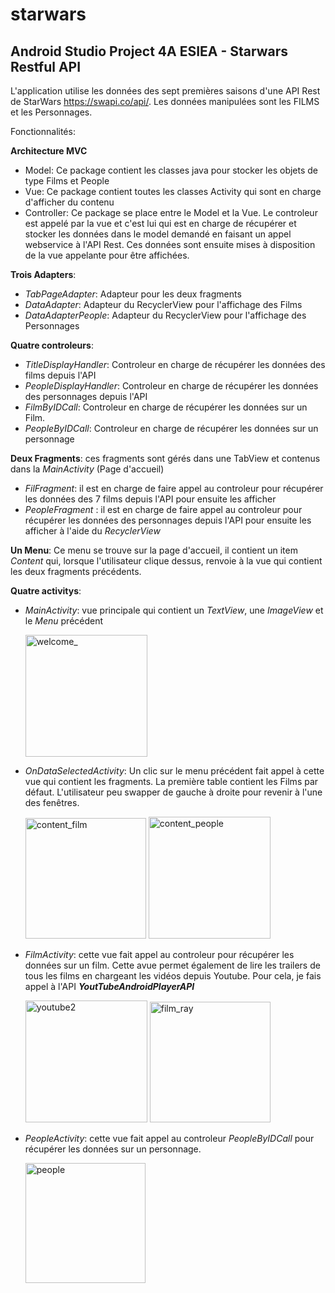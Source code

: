# starwars
## Android Studio Project 4A ESIEA - Starwars Restful API

L'application utilise les données des sept premières saisons d'une API Rest de StarWars https://swapi.co/api/.
Les données manipulées sont les FILMS et les Personnages.

Fonctionnalités: 

**Architecture MVC**
  - Model: Ce package contient les classes java pour stocker les objets de type Films et People
  - Vue: Ce package contient toutes les classes Activity qui sont en charge d'afficher du contenu
  - Controller: Ce package se place entre le Model et la Vue. Le controleur est appelé par la vue et c'est lui qui est en charge de récupérer et stocker les données dans le model demandé en faisant un appel webservice à l'API Rest. Ces données sont ensuite mises à disposition de la vue appelante pour être affichées.
  
**Trois Adapters**:
  - *TabPageAdapter*: Adapteur pour les deux fragments
  - *DataAdapter*: Adapteur du RecyclerView pour l'affichage des Films
  - *DataAdapterPeople*: Adapteur du RecyclerView pour l'affichage des Personnages
  
**Quatre controleurs**:
  - *TitleDisplayHandler*: Controleur en charge de récupérer les données des films depuis l'API
  - *PeopleDisplayHandler*: Controleur en charge de récupérer les données des personnages depuis l'API
  - *FilmByIDCall*: Controleur en charge de récupérer les données sur un Film.
  - *PeopleByIDCall*: Controleur en charge de récupérer les données sur un personnage

**Deux Fragments**: ces fragments sont gérés dans une TabView et contenus dans la _MainActivity_ (Page d'accueil)
  - *FilFragment*: il est en charge de faire appel au controleur pour récupérer les données des 7 films depuis l'API pour ensuite les afficher
  - *PeopleFragment* : il est en charge de faire appel au controleur pour récupérer les données des personnages depuis l'API pour ensuite les afficher à l'aide du _RecyclerView_
  
**Un Menu**: Ce menu se trouve sur la page d'accueil, il contient un item _Content_ qui, lorsque l'utilisateur clique dessus, renvoie à la vue qui contient les deux fragments précédents.

**Quatre activitys**:
  - *MainActivity*: vue principale qui contient un _TextView_, une _ImageView_ et le _Menu_ précédent
  
       <img width="195" alt="welcome_" src="https://user-images.githubusercontent.com/32294639/71321401-fdde2d00-24b8-11ea-81ff-0d6d49610ea6.PNG">
  
  - *OnDataSelectedActivity*: Un clic sur le menu précédent fait appel à cette vue qui contient les fragments. La première table contient les Films par défaut. L'utilisateur peu swapper de gauche à droite pour revenir à l'une des fenêtres.
  
       <img width="193" alt="content_film" src="https://user-images.githubusercontent.com/32294639/71321411-19493800-24b9-11ea-902a-dc7adb813702.PNG">
              <img width="195" alt="content_people" src="https://user-images.githubusercontent.com/32294639/71321414-2403cd00-24b9-11ea-9ba1-6492c729586b.PNG">
          
          
  - *FilmActivity*: cette vue fait appel au controleur pour récupérer les données sur un film. Cette avue permet également de lire les trailers de tous les films en chargeant les vidéos depuis Youtube. Pour cela, je fais appel à l'API **_YoutTubeAndroidPlayerAPI_**
  
       <img width="195" alt="youtube2" src="https://user-images.githubusercontent.com/32294639/71321418-38e06080-24b9-11ea-84f4-15ff10f7fee6.PNG"> <img width="193" alt="film_ray" src="https://user-images.githubusercontent.com/32294639/71322346-f32a9480-24c6-11ea-9638-26ca627c0467.PNG">
  
  - *PeopleActivity*: cette vue fait appel au controleur _PeopleByIDCall_ pour récupérer les données sur un personnage.
  
       <img width="192" alt="people" src="https://user-images.githubusercontent.com/32294639/71322538-cc6d5d80-24c8-11ea-8ccf-f8b3b644cdd0.PNG">
  
  
  




